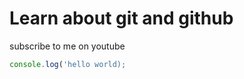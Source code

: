# Learn about git and github

subscribe to me on youtube

```javascript
console.log('hello world);
```
